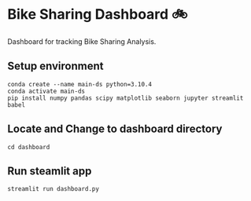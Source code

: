 # Bike Sharing Dashboard 🚲
Dashboard for tracking Bike Sharing Analysis.

## Setup environment
```
conda create --name main-ds python=3.10.4
conda activate main-ds
pip install numpy pandas scipy matplotlib seaborn jupyter streamlit babel
```
## Locate and Change to dashboard directory
```
cd dashboard
```
## Run steamlit app
```
streamlit run dashboard.py
```